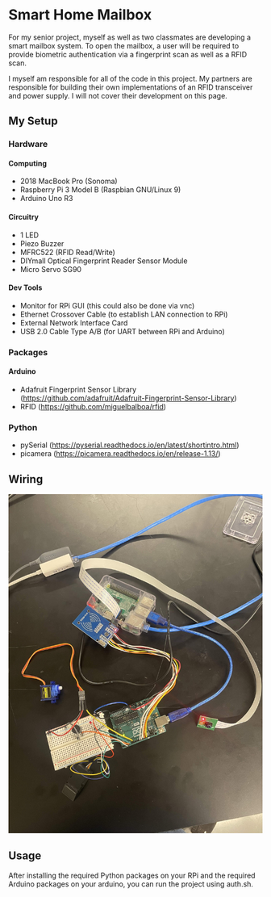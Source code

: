 # Smart Home Mailbox
For my senior project, myself as well as two classmates are developing a smart mailbox system. To
open the mailbox, a user will be required to provide biometric authentication via a fingerprint
scan as well as a RFID scan.

I myself am responsible for all of the code in this project. My partners are responsible for 
building their own implementations of an RFID transceiver and power supply. I will not cover their
development on this page.

## My Setup
### Hardware
#### Computing
* 2018 MacBook Pro (Sonoma)
* Raspberry Pi 3 Model B (Raspbian GNU/Linux 9)
* Arduino Uno R3
#### Circuitry
* 1 LED
* Piezo Buzzer
* MFRC522 (RFID Read/Write)
* DIYmall Optical Fingerprint Reader Sensor Module
* Micro Servo SG90
#### Dev Tools
* Monitor for RPi GUI (this could also be done via vnc)
* Ethernet Crossover Cable (to establish LAN connection to RPi)
* External Network Interface Card
* USB 2.0 Cable Type A/B (for UART between RPi and Arduino)

### Packages
#### Arduino
* Adafruit Fingerprint Sensor Library
(https://github.com/adafruit/Adafruit-Fingerprint-Sensor-Library)
* RFID (https://github.com/miguelbalboa/rfid)
### Python
* pySerial (https://pyserial.readthedocs.io/en/latest/shortintro.html)
* picamera (https://picamera.readthedocs.io/en/release-1.13/)


## Wiring
![Image of Hardware Project Setup](./images/Circuit.jpg)

## Usage
After installing the required Python packages on your RPi and the required Arduino packages on your
arduino, you can run the project using auth.sh.